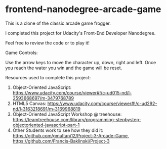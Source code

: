 frontend-nanodegree-arcade-game
===============================

This is a clone of the classic arcade game frogger.

I completed this project for Udacity's Front-End Developer Nanodegree.

Feel free to review the code or to play it!

Game Controls:

Use the arrow keys to move the character up, down, right and left. Once you reach the water you win and the game will be reset.


Resources used to complete this project:
1. Object-Oriented JavaScript: https://www.udacity.com/course/viewer#!/c-ud015-nd/l-2593668697/m-3479768789
2. HTML5 Canvas: https://www.udacity.com/course/viewer#!/c-ud292-nd/l-3163218691/m-3169968819
3. Object-Oriented JavaScript Workshop @ treehouse: https://teamtreehouse.com/library/programming-stepbystep-objectoriented-javascript-part-1
4. Other Students work to see how they did it: https://github.com/gmultani12/Project-3-Arcade-Game,
https://github.com/Francis-Baklinski/Project-3
